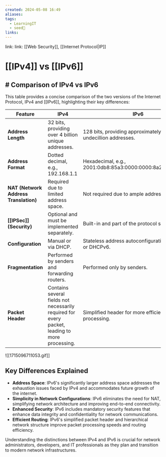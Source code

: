 ```yaml
---
created: 2024-05-08 16:49
aliases: 
tags:
  - LearningIT
  - seed🌱
links:
---
```


link: link: [[Web Security]], [[Internet Protocol|IP]]

# [[IPv4]] vs [[IPv6]]

## # Comparison of IPv4 vs IPv6

This table provides a concise comparison of the two versions of the Internet Protocol, IPv4 and [[IPv6]], highlighting their key differences:

| Feature                               | IPv4                                                                                           | IPv6                                                         |
| ------------------------------------- | ---------------------------------------------------------------------------------------------- | ------------------------------------------------------------ |
| **Address Length**                    | 32 bits, providing over 4 billion unique addresses.                                            | 128 bits, providing approximately 340 undecillion addresses. |
| **Address Format**                    | Dotted decimal, e.g., 192.168.1.1                                                              | Hexadecimal, e.g., 2001:0db8:85a3:0000:0000:8a2e:0370:7334   |
| **NAT (Network Address Translation)** | Required due to limited address space.                                                         | Not required due to ample address space.                     |
| **[[IPSec]] (Security)**              | Optional and must be implemented separately.                                                   | Built-in and part of the protocol specification.             |
| **Configuration**                     | Manual or via DHCP.                                                                            | Stateless address autoconfiguration (SLAAC) or DHCPv6.       |
| **Fragmentation**                     | Performed by senders and forwarding routers.                                                   | Performed only by senders.                                   |
| **Packet Header**                     | Contains several fields not necessarily required for every packet, leading to more processing. | Simplified header for more efficient processing.             |

![[1715096711053.gif]]

## Key Differences Explained

- **Address Space**: IPv6's significantly larger address space addresses the exhaustion issues faced by IPv4 and accommodates future growth of the internet.
- **Simplicity in Network Configurations**: IPv6 eliminates the need for NAT, simplifying network architecture and improving end-to-end connectivity.
- **Enhanced Security**: IPv6 includes mandatory security features that enhance data integrity and confidentiality for network communications.
- **Efficient Routing**: IPv6's simplified packet header and hierarchical network structure improve packet processing speeds and routing efficiency.

Understanding the distinctions between IPv4 and IPv6 is crucial for network administrators, developers, and IT professionals as they plan and transition to modern network infrastructures.


